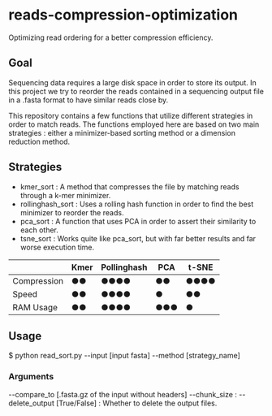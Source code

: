 # reads-compression-optimization
Optimizing read ordering for a better compression efficiency.

## Goal
Sequencing data requires a large disk space in order to store its output. In this project we try to reorder the reads contained in a sequencing output file in a .fasta format to have similar reads close by.

This repository contains a few functions that utilize different strategies in order to match reads.
The functions employed here are based on two main strategies : either a minimizer-based sorting method or a dimension reduction method.

## Strategies
- kmer_sort : A method that compresses the file by matching reads through a k-mer minimizer.
- rollinghash_sort : Uses a rolling hash function in order to find the best minimizer to reorder the reads.
- pca_sort : A function that uses PCA in order to assert their similarity to each other.
- tsne_sort : Works quite like pca_sort, but with far better results and far worse execution time.

|             |    Kmer    | Pollinghash |    PCA    |   t-SNE   |
|-------------|------------|-------------|-----------|-----------|
| Compression | ●●         | ●●●●        |   ●●      | ●●●●      |
|    Speed    | ●●         | ●●●●        |   ●       | ●●        |
|  RAM Usage  | ●●         | ●●●●        |   ●●●     | ●         |

## Usage
$ python read_sort.py --input [input fasta] --method [strategy_name]
### Arguments
 --compare_to [.fasta.gz of the input without headers] 
 --chunk_size : 
 --delete_output [True/False] : Whether to delete the output files.
